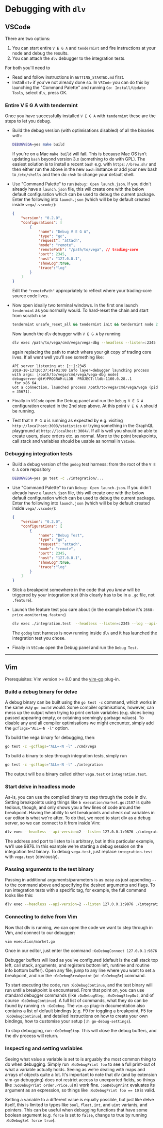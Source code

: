 # Debugging with `dlv`

## VSCode

There are two options:
1) You can start entire `V E G A` and `tendermint` and fire instructions at your node and debug the results.
2) You can attach the `dlv` debugger to the integration tests.

For both you'll need to
- Read and follow instructions in `GETTING_STARTED.md` first.
- Install `dlv` if you've not already done so. In `VSCode` you can do this by launching the "Command Palette" and running `Go: Install/Update Tools`, select `dlv`, press OK.


### Entire V E G A with tendermint

Once you have successfully installed `V E G A` with `tendermint` these are the steps to let you debug.

- Build the debug version (with optimisations disabled) of all the binaries with:

    ```bash
    DEBUGVEGA=yes make build
    ```
    If you're on a Mac `make build` will fail. This is because Mac OS isn't updating `bash` beyond version 3.x (something to do with GPL). The easiest solution is to install a recent `bash` e.g. with `https://brew.sh/` and then either run the above in the new `bash` instance or add your new bash to `/etc/shells` and then do `chsh` to change your default shell. 

- Use "Command Palette" to run `Debug: Open launch.json`. If you didn't already have a `launch.json` file, this will create one with the below default configuration which can be used to debug the current package. Enter the following into `launch.json` (which will be by default created inside `vega/.vscode/`):

    ```json
    {
        "version": "0.2.0",
        "configurations": [
            {
                "name": "Debug V E G A",
                "type": "go",
                "request": "attach",
                "mode": "remote",
                "remotePath": "/path/to/vega", // trading-core
                "port": 2345,
                "host": "127.0.0.1",
                "showLog":true,
                "trace":"log"
            }
        ]
    }
    ```
    Edit the `"remotePath"` appropriately to reflect where your trading-core source code lives.

- Now open ideally two terminal windows. In the first one launch `tendermint` as you normally would. To hard-reset the chain and start from scratch use

    ```bash
    tendermint unsafe_reset_all && tendermint init && tendermint node 2>./tendermint.stderr.out 1>./tendermint.stdout.out
    ```
    Now launch the `dlv` debugger with `V E G A` by running

    ```bash
    dlv exec /path/to/vega/cmd/vega/vega-dbg --headless --listen=:2345 --log --api-version=2 -- node
    ```
    again replacing the path to match where your git copy of trading core lives.  If all went well you'll see something like:

    ```
    API server listening at: [::]:2345
    2019-10-13T20:37:41+01:00 info layer=debugger launching process with args: [/path/to/vega/cmd/vega/vega-dbg node]
    debugserver-@(#)PROGRAM:LLDB  PROJECT:lldb-1100.0.28..1
     for x86_64.
    Got a connection, launched process /path/to/vega/cmd/vega/vega (pid = 35671).
    ```
- Finally in `VSCode` open the Debug panel and run the `Debug V E G A` configuration created in the 2nd step above. At this point `V E G A` should be running.
- Test that `V E G A` is running as expected by e.g. visiting `http://localhost:3003/statistics` or trying something in the GraphQL playground at `http://localhost:3004/`. If all is well you should be able to create users, place orders etc. as normal. More to the point breakpoints, call stack and variables should be usable as normal in `VSCode`.



### Debugging integration tests

- Build a debug version of the `godog` test harness: from the root of the `V E G A` core repository

    ```bash
    DEBUGVEGA=yes go test -c ./integration/...
    ```

- Use "Command Palette" to run `Debug: Open launch.json`. If you didn't already have a `launch.json` file, this will create one with the below default configuration which can be used to debug the current package. Enter the following into `launch.json` (which will be by default created inside `vega/.vscode/`):

    ```json
    {
        "version": "0.2.0",
        "configurations": [
            {
                "name": "Debug Test",
                "type": "go",
                "request": "attach",
                "mode": "remote",
                "port": 2345,
                "host": "127.0.0.1",
                "showLog":true,
                "trace":"log"
            }
        ]
    }
    ```

- Stick a breakpoint somewhere in the code that you *know* will be triggered by your integration test (this clearly has to be in a `.go` file, not `.feature`).


- Launch the feature test you care about (in the example below it's `2668-price-monitoring.feature`) 
    ```bash
    dlv exec ./integration.test  --headless --listen=:2345 --log --api-version=2    -- -godog.format=pretty --  $(pwd)/integration/features/2668-price-monitoring.feature
    ```
    The `godog` test harness is now running inside `dlv` and it has launched the integration test you chose. 

- Finally in `VSCode` open the Debug panel and run the `Debug Test`.

----

## Vim

Prerequisites: Vim version >= 8.0 and the [vim-go](https://github.com/fatih/vim-go) plug-in.

### Build a debug binary for delve

A debug binary can be built using the `go test -c` command, which works in the same way `go build` would. Some compiler optimisations, however, can mess up the output when trying to print certain variables (e.g. slices being passed appearing empty, or cotaining seemingly garbage values).
To disable any and all compiler optimisations we might encounter, simply add the `gcflags="ALL=-N -l"` option.

To build the vega binary for debugging, then:

```bash
go test -c -gcflags="ALL=-N -l" ./cmd/vega
```

To build a binary to step through integration tests, simply run

```bash
go test -c -gcflags="ALL=-N -l" ./integration
```

The output will be a binary called either `vega.test` or `integration.test`.

### Start delve in headless mode

As-is, you can use the compiled binary to step through the code in dlv. Setting breakpoints using things like `b execution/market.go:2107` is quite tedious, though, and only shows you a few lines of code around the breakpoint. Having the ability to set breakpoints and check out variables in our editor is what we're after. To do that, we need to start dlv as a debug server, so we can connect to it from inside Vim:

```bash
dlv exec --headless --api-version=2 --listen 127.0.0.1:9876 ./integration.test
````

The address and port to listen to is arbitrary, but in this particular example, we'll use 9876. In this example we're starting a debug session on the integration test binary. To debug `vega.test`, just replace `integration.test` with `vega.test` (obviously).

### Passing arguments to the test binary

Passing in additional arguments/parameters is as easy as just appending `--` to the command above and specifying the desired arguments and flags. To run integration tests with a specific tag, for example, the full command looks like this:

```bash
dlv exec --headless --api-version=2 --listen 127.0.0.1:9876 ./integration.test -- ./integration/features --godog.tags=LPWrong
```

### Connecting to delve from Vim

Now that dlv is running, we can open the code we want to step through in Vim, and connect to our debugger:

```bash
vim execution/market.go
```

Once in our editor, just enter the  command `:GoDebugConnect 127.0.0.1:9876`

Debugger buffers will load as you've configured (default is the call stack top left, call stack, arguments, and registers bottom left, runtime and routine info bottom buffer). Open any file, jump to any line where you want to set a breakpoint, and run the `:GoDebugBreakpoint` (or `:GoDebugBr`) command.

To start executing the code, run `:GoDebugContinue`, and the test binary will run until a breakpoint is encountered. From that point on, you can use standard debugger commands (like `:GoDebugStep`, `:GoDebugStepOut`, and of course `:GoDebugContinue`). A full list of commands, what they do can be found by running `:h :GoDebug`.
The `vim-go` plug-in documentation also contains a list of default bindings (e.g. F9 for toggling a breakpoint, F5 for `:GoDebugContinue`), and detailed instructions on how to create your own bindings, how to customise your setup (`:h go-debug-settings`).

To stop debugging, run `:GoDebugStop`. This will close the debug buffers, and the dlv process will return.

### Inspecting and setting variables

Seeing what value a variable is set to is arguably the most common thing to do when debugging. Simply run `:GoDebugPrint foo` to see a full print-out of what a variable actually holds. Seeing as we're dealing with maps and arrays of objects quite a lot. It's important to note that dlv (and by extension vim-go debugging) does not restrict access to unexported fields, so things like `:GoDebugPrint order.Price.u[0]` work fine. `:GoDebugPrint` evaluates its argument as an expression, so things like `:GoDebugPrint foo == 10` is valid.

Setting a variable to a different value is equally possible, but just like delve itself, this is limited to types like `bool`, `float`, `int`, and `uint` variants, and pointers. This can be useful when debugging functions that have some boolean argument (e.g. `force` is set to `false`, change to true by running `:GoDebugSet force true`).
